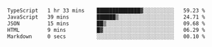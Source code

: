 <!--START_SECTION:waka-->

```txt
TypeScript   1 hr 33 mins    ██████████████▓░░░░░░░░░░   59.23 %
JavaScript   39 mins         ██████▒░░░░░░░░░░░░░░░░░░   24.71 %
JSON         15 mins         ██▒░░░░░░░░░░░░░░░░░░░░░░   09.68 %
HTML         9 mins          █▓░░░░░░░░░░░░░░░░░░░░░░░   06.29 %
Markdown     0 secs          ░░░░░░░░░░░░░░░░░░░░░░░░░   00.10 %
```

<!--END_SECTION:waka-->
